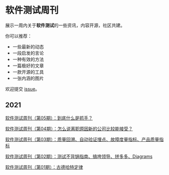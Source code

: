 # 软件测试周刊
展示一周内关于**软件测试**的一些资讯，内容开源，社区共建。

你可以推荐：

- 一些最新的动态
- 一段启发的言论
- 一种有效的方法
- 一篇极好的文章
- 一款开源的工具
- 一张内涵的图片

欢迎提交 [issue](https://github.com/bxiaopeng/SoftwareTestingWeekly/issues)。



## 2021

[软件测试周刊（第05期）：到底什么是抓手？](https://www.yuque.com/duoduo-b2n97/lvg8r2/qv7uhe)

[软件测试周刊（第04期）：怎么说离职原因新的公司比较能接受？](https://www.yuque.com/duoduo-b2n97/lvg8r2/xttppu)

[软件测试周刊（第03期）：质量回溯、自动验证埋点、故障度量指标、产品质量指标]( https://www.yuque.com/duoduo-b2n97/lvg8r2/ymrl0h) 

[软件测试周刊（第02期）：测试不背锅指南、搞垮领导、拼多多、Diagrams](https://www.yuque.com/duoduo-b2n97/lvg8r2/ewobh3)

[软件测试周刊（第01期）：古德哈特定律](https://www.yuque.com/duoduo-b2n97/lvg8r2/dbor1s)



